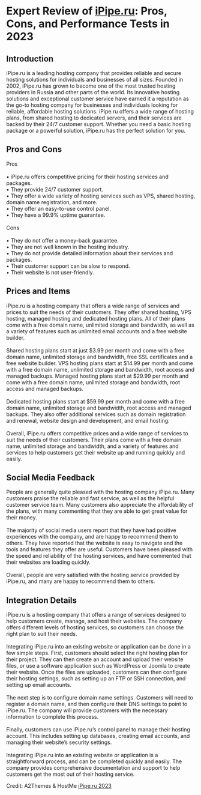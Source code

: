 <h1>Expert Review of <a href="https://a2themes.com/ipiperu-reviews">iPipe.ru</a>: Pros, Cons, and Performance Tests in 2023</h1>
<h2>Introduction</h2>
iPipe.ru is a leading hosting company that provides reliable and secure hosting solutions for individuals and businesses of all sizes. Founded in 2002, iPipe.ru has grown to become one of the most trusted hosting providers in Russia and other parts of the world. Its innovative hosting solutions and exceptional customer service have earned it a reputation as the go-to hosting company for businesses and individuals looking for reliable, affordable hosting solutions. iPipe.ru offers a wide range of hosting plans, from shared hosting to dedicated servers, and their services are backed by their 24/7 customer support. Whether you need a basic hosting package or a powerful solution, iPipe.ru has the perfect solution for you.
<h2>Pros and Cons</h2>
Pros<br><br>• iPipe.ru offers competitive pricing for their hosting services and packages.<br>• They provide 24/7 customer support.<br>• They offer a wide variety of hosting services such as VPS, shared hosting, domain name registration, and more.<br>• They offer an easy-to-use control panel.<br>• They have a 99.9% uptime guarantee.<br><br>Cons<br><br>• They do not offer a money-back guarantee.<br>• They are not well known in the hosting industry.<br>• They do not provide detailed information about their services and packages.<br>• Their customer support can be slow to respond.<br>• Their website is not user-friendly.
<h2>Prices and Items</h2>
iPipe.ru is a hosting company that offers a wide range of services and prices to suit the needs of their customers. They offer shared hosting, VPS hosting, managed hosting and dedicated hosting plans. All of their plans come with a free domain name, unlimited storage and bandwidth, as well as a variety of features such as unlimited email accounts and a free website builder.<br><br>Shared hosting plans start at just $3.99 per month and come with a free domain name, unlimited storage and bandwidth, free SSL certificates and a free website builder. VPS hosting plans start at $14.99 per month and come with a free domain name, unlimited storage and bandwidth, root access and managed backups. Managed hosting plans start at $29.99 per month and come with a free domain name, unlimited storage and bandwidth, root access and managed backups.<br><br>Dedicated hosting plans start at $59.99 per month and come with a free domain name, unlimited storage and bandwidth, root access and managed backups. They also offer additional services such as domain registration and renewal, website design and development, and email hosting.<br><br>Overall, iPipe.ru offers competitive prices and a wide range of services to suit the needs of their customers. Their plans come with a free domain name, unlimited storage and bandwidth, and a variety of features and services to help customers get their website up and running quickly and easily.
<h2>Social Media Feedback</h2>
People are generally quite pleased with the hosting company iPipe.ru. Many customers praise the reliable and fast service, as well as the helpful customer service team. Many customers also appreciate the affordability of the plans, with many commenting that they are able to get great value for their money.<br><br>The majority of social media users report that they have had positive experiences with the company, and are happy to recommend them to others. They have reported that the website is easy to navigate and the tools and features they offer are useful. Customers have been pleased with the speed and reliability of the hosting services, and have commented that their websites are loading quickly.<br><br>Overall, people are very satisfied with the hosting service provided by iPipe.ru, and many are happy to recommend them to others.
<h2>Integration Details</h2>
iPipe.ru is a hosting company that offers a range of services designed to help customers create, manage, and host their websites. The company offers different levels of hosting services, so customers can choose the right plan to suit their needs.<br><br>Integrating iPipe.ru into an existing website or application can be done in a few simple steps. First, customers should select the right hosting plan for their project. They can then create an account and upload their website files, or use a software application such as WordPress or Joomla to create their website. Once the files are uploaded, customers can then configure their hosting settings, such as setting up an FTP or SSH connection, and setting up email accounts.<br><br>The next step is to configure domain name settings. Customers will need to register a domain name, and then configure their DNS settings to point to iPipe.ru. The company will provide customers with the necessary information to complete this process.<br><br>Finally, customers can use iPipe.ru’s control panel to manage their hosting account. This includes setting up databases, creating email accounts, and managing their website’s security settings.<br><br>Integrating iPipe.ru into an existing website or application is a straightforward process, and can be completed quickly and easily. The company provides comprehensive documentation and support to help customers get the most out of their hosting service.
<p>Credit: A2Themes & HostMe <a href="https://a2themes.com/ipiperu-reviews">iPipe.ru 2023</a></p>